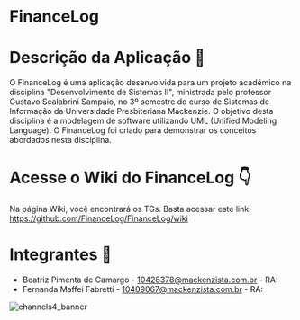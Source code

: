 # FinanceLog

# Descrição da Aplicação 📃

O FinanceLog é uma aplicação desenvolvida para um projeto acadêmico na disciplina "Desenvolvimento de Sistemas II", ministrada pelo professor Gustavo Scalabrini Sampaio, no 3º semestre do curso de Sistemas de Informação da Universidade Presbiteriana Mackenzie. O objetivo desta disciplina é a modelagem de software utilizando UML (Unified Modeling Language). O FinanceLog foi criado para demonstrar os conceitos abordados nesta disciplina.

# Acesse o Wiki do FinanceLog 👇

Na página Wiki, você encontrará os TGs. Basta acessar este link: https://github.com/FinanceLog/FinanceLog/wiki

# Integrantes 🔽

<ul>
  <li> Beatriz Pimenta de Camargo - <a href="mailto:10428378@mackenzista.com.br">10428378@mackenzista.com.br</a> - RA: </li>
  <li> Fernanda Maffei Fabretti - <a href="mailto:10409067@mackenzista.com.br">10409067@mackenzista.com.br</a> - RA: </li>
</ul>

![channels4_banner](https://github.com/user-attachments/assets/1021f93c-13a9-486a-8c5c-80624679bb57)

